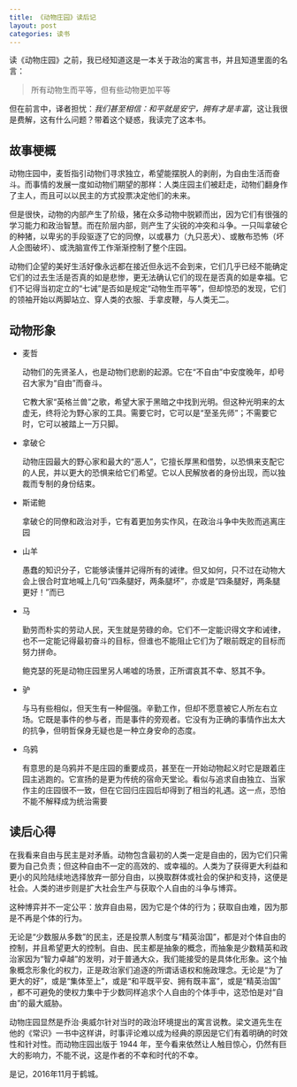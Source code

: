 ```yaml
---
title: 《动物庄园》读后记
layout: post
categories: 读书
---
```


读《动物庄园》之前，我已经知道这是一本关于政治的寓言书，并且知道里面的名言：

> 所有动物生而平等，但有些动物更加平等

但在前言中，译者担忧：*我们甚至相信：和平就是安宁，拥有才是丰富*，这让我很是费解，这有什么问题？带着这个疑惑，我读完了这本书。

## 故事梗概

动物庄园中，麦哲指引动物们寻求独立，希望能摆脱人的剥削，为自由生活而奋斗。而事情的发展一度如动物们期望的那样：人类庄园主们被赶走，动物们翻身作了主人，而且可以以民主的方式投票决定他们的未来。

但是很快，动物的内部产生了阶级，猪在众多动物中脱颖而出，因为它们有很强的学习能力和政治智慧。而在阶层内部，则产生了尖锐的冲突和斗争。一只叫拿破仑的种猪，以卑劣的手段驱逐了它的同僚，以或暴力（九只恶犬）、或散布恐怖（坏人企图破坏）、或洗脑宣传工作渐渐控制了整个庄园。

动物们企望的美好生活好像永远都在接近但永远不会到来，它们几乎已经不能确定它们的过去生活是否真的如是悲惨，更无法确认它们的现在是否真的如是幸福。它们不记得当初定立的“七诫”是否如是规定“动物生而平等”，但却惊恐的发现，它们的领袖开始以两脚站立、穿人类的衣服、手拿皮鞭，与人类无二。


## 动物形象

* 麦哲

  动物们的先贤圣人，也是动物们悲剧的起源。它在“不自由”中安度晚年，却号召大家为“自由”而奋斗。
  
  它教大家“英格兰兽”之歌，希望大家于黑暗之中找到光明。但这种光明来的太虚无，终将沦为野心家的工具。需要它时，它可以是“至圣先师”；不需要它时，它可以被踏上一万只脚。
  
* 拿破仑

  动物庄园最大的野心家和最大的“恶人”，它擅长厚黑和借势，以恐惧来支配它的人民，并以更大的恐惧来给它们希望。它以人民解放者的身份出现，而以独裁而专制的身份结束。
  
* 斯诺鲍

  拿破仑的同僚和政治对手，它有着更加务实作风，在政治斗争中失败而逃离庄园

* 山羊

  愚蠢的知识分子，它能够读懂并记得所有的诫律。但又如何，只不过在动物大会上很合时宜地喊上几句“四条腿好，两条腿坏”，亦或是“四条腿好，两条腿更好！”而已
  
* 马

  勤劳而朴实的劳动人民，天生就是劳碌的命。它们不一定能识得文字和诫律，也不一定能记得最初奋斗的目标，但谁也不能阻止它们为了眼前既定的目标而努力拼命。
  
  鲍克瑟的死是动物庄园里另人唏嘘的场景，正所谓哀其不幸、怒其不争。
  
* 驴

  与马有些相似，但天生有一种倔强。辛勤工作，但却不愿意被它人所左右立场。它既是事件的参与者，而是事件的旁观者。它没有为正确的事情作出太大的抗争，但明哲保身无疑也是一种立身安命的态度。
  

* 乌鸦

  有意思的是乌鸦并不是庄园的重要成员，甚至在一开始动物起义时它是跟着庄园主逃跑的。它宣扬的是更为传统的宿命天堂论。看似与追求自由独立、当家作主的庄园很不一致，但在它回归庄园后却得到了相当的礼遇。这一点，恐怕不能不解释成为统治需要
  
  
  
## 读后心得

在我看来自由与民主是对矛盾。动物包含最初的人类一定是自由的，因为它们只需要为自己负责；但这种自由不一定的高效的、或幸福的。人类为了获得更大利益和更小的风险陆续地选择放弃一部分自由，以换取群体或社会的保护和支持，这便是社会。人类的进步则是扩大社会生产与获取个人自由的斗争与博弈。

这种博弈并不一定公平：放弃自由易，因为它是个体的行为；获取自由难，因为那是不再是个体的行为。

无论是“少数服从多数”的民主，还是投票人制度与“精英治国”，都是对个体自由的控制，并且希望更大的控制。自由、民主都是抽象的概念，而抽象是少数精英和政治家因为“智力卓越”的发明，对于普通大众，我们能接受的是具体化形象。这个抽象概念形象化的权力，正是政治家们追逐的所谓话语权和施政理念。无论是“为了更大的好”，或是“集体至上”，或是“和平既平安、拥有既丰富”，或是“精英治国” ，都不可避免的使权力集中于少数同样追求个人自由的个体手中，这恐怕是对“自由”的最大威胁。

动物庄园显然是乔治·奥威尔针对当时的政治环境提出的寓言说教。梁文道先生在他的《常识》一书中这样讲，时事评论难以成为经典的原因是它们有着明确的时效性和针对性。而动物庄园出版于 1944 年，至今看来依然让人触目惊心，仍然有巨大的影响力，不能不说，这是作者的不幸和时代的不幸。

是记，2016年11月于鹤城。

